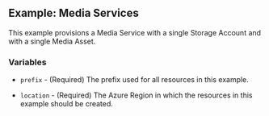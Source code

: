 ## Example: Media Services

This example provisions a Media Service with a single Storage Account and with a single Media Asset.

### Variables

* `prefix` - (Required) The prefix used for all resources in this example.

* `location` - (Required) The Azure Region in which the resources in this example should be created.
